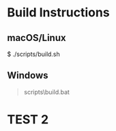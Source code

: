 # Build Instructions

## macOS/Linux
$ ./scripts/build.sh 

## Windows
> scripts\build.bat

# TEST 2